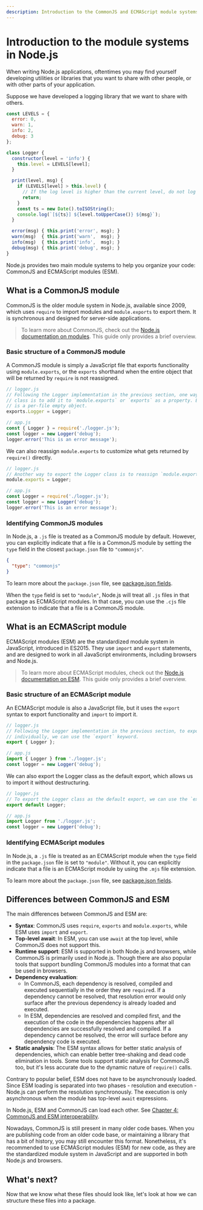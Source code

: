 ```yaml
---
description: Introduction to the CommonJS and ECMAScript module systems in Node.js.
---
```


<!-- The ultimate source of truth should be https://nodejs.org/api/modules.html and https://nodejs.org/api/esm.html. Here we just give a brief overview. -->

# Introduction to the module systems in Node.js

When writing Node.js applications, oftentimes you may find yourself developing utilities or libraries that you want to share with other people, or with other parts of your application.

Suppose we have developed a logging library that we want to share with others.

```js
const LEVELS = {
  error: 0,
  warn: 1,
  info: 2,
  debug: 3
};

class Logger {
  constructor(level = 'info') {
    this.level = LEVELS[level];
  }

  print(level, msg) {
    if (LEVELS[level] > this.level) {
      // If the log level is higher than the current level, do not log
      return;
    }
    const ts = new Date().toISOString();
    console.log(`[${ts}] ${level.toUpperCase()} ${msg}`);
  }

  error(msg) { this.print('error', msg); }
  warn(msg)  { this.print('warn',  msg); }
  info(msg)  { this.print('info',  msg); }
  debug(msg) { this.print('debug', msg); }
}
```

Node.js provides two main module systems to help you organize your code: CommonJS and ECMAScript modules (ESM).

## What is a CommonJS module

CommonJS is the older module system in Node.js, available since 2009, which uses `require` to import modules and `module.exports` to export them. It is synchronous and designed for server-side applications.

> To learn more about CommonJS, check out the [Node.js documentation on modules](https://nodejs.org/api/modules.html#modules-commonjs-modules). This guide only provides a brief overview.

### Basic structure of a CommonJS module

A CommonJS module is simply a JavaScript file that exports functionality using `module.exports`, or the `exports` shorthand when the entire object that will be returned by `require` is not reassigned.

```js
// logger.js
// Following the Logger implementation in the previous section, one way to export the Logger
// class is to add it to `module.exports` or `exports` as a property. By default, `exports`
// is a per-file empty object.
exports.Logger = Logger;
```

```js
// app.js
const { Logger } = require('./logger.js');
const logger = new Logger('debug');
logger.error('This is an error message');
```

We can also reassign `module.exports` to customize what gets returned by `require()` directly.

```js
// logger.js
// Another way to export the Logger class is to reassign `module.exports`
module.exports = Logger;
```

```js
// app.js
const Logger = require('./logger.js');
const logger = new Logger('debug');
logger.error('This is an error message');
```

### Identifying CommonJS modules

In Node.js, a `.js` file is treated as a CommonJS module by default. However, you can explicitly indicate that a file is a CommonJS module by setting the `type` field in the closest `package.json` file to `"commonjs"`.

```json
{
  "type": "commonjs"
}
```

To learn more about the `package.json` file, see [package.json fields](./package-json-fields.md).

When the `type` field is set to `"module"`, Node.js will treat all `.js` files in that package as ECMAScript modules. In that case, you can use the `.cjs` file extension to indicate that a file is a CommonJS module.

## What is an ECMAScript module

ECMAScript modules (ESM) are the standardized module system in JavaScript, introduced in ES2015. They use `import` and `export` statements, and are designed to work in all JavaScript environments, including browsers and Node.js.

> To learn more about ECMAScript modules, check out the [Node.js documentation on ESM](https://nodejs.org/api/esm.html). This guide only provides a brief overview.

### Basic structure of an ECMAScript module

An ECMAScript module is also a JavaScript file, but it uses the `export` syntax to export functionality and `import` to import it.

```js
// logger.js
// Following the Logger implementation in the previous section, to export the Logger class
// individually, we can use the `export` keyword.
export { Logger };
```

```js
// app.js
import { Logger } from './logger.js';
const logger = new Logger('debug');
```

We can also export the Logger class as the default export, which allows us to import it without destructuring.

```js
// logger.js
// To export the Logger class as the default export, we can use the `export default` syntax.
export default Logger;
```

```js
// app.js
import Logger from './logger.js';
const logger = new Logger('debug');
```

### Identifying ECMAScript modules

In Node.js, a `.js` file is treated as an ECMAScript module when the `type` field in the `package.json` file is set to `"module"`. Without it, you can explicitly indicate that a file is an ECMAScript module by using the `.mjs` file extension.

To learn more about the `package.json` file, see [package.json fields](./package-json-fields.md).

## Differences between CommonJS and ESM

The main differences between CommonJS and ESM are:

- **Syntax**: CommonJS uses `require`, `exports` and `module.exports`, while ESM uses `import` and `export`.
- **Top-level await**: In ESM, you can use `await` at the top level, while CommonJS does not support this.
- **Runtime support**: ESM is supported in both Node.js and browsers, while CommonJS is primarily used in Node.js. Though there are also popular tools that support bundling CommonJS modules into a format that can be used in browsers.
- **Dependency evaluation**:
    - In CommonJS, each dependency is resolved, compiled and executed sequentially in the order they are `require`d. If a dependency cannot be resolved, that resolution error would only surface after the previous dependency is already loaded and executed.
    - In ESM, dependencies are resolved and compiled first, and the execution of the code in the dependencies happens after all dependencies are successfully resolved and compiled. If a dependency cannot be resolved, the error will surface before any dependency code is executed.
- **Static analysis**: The ESM syntax allows for better static analysis of dependencies, which can enable better tree-shaking and dead code elimination in tools. Some tools support static analysis for CommonJS too, but it's less accurate due to the dynamic nature of `require()` calls.

Contrary to popular belief, ESM does not have to be asynchronously loaded. Since ESM loading is separated into two phases - resolution and execution - Node.js can perform the resolution synchronously. The execution is only asynchronous when the module has top-level `await` expressions.

In Node.js, ESM and CommonJS can load each other. See [Chapter 4: CommonJS and ESM interoperability](../04-cjs-esm-interop/).

Nowadays, CommonJS is still present in many older code bases. When you are publishing code from an older code base, or maintaining a library that has a bit of history, you may still encounter this format. Nonetheless, it's recommended to use ECMAScript modules (ESM) for new code, as they are the standardized module system in JavaScript and are supported in both Node.js and browsers.

## What's next?

Now that we know what these files should look like, let's look at how we can structure these files into a package.
